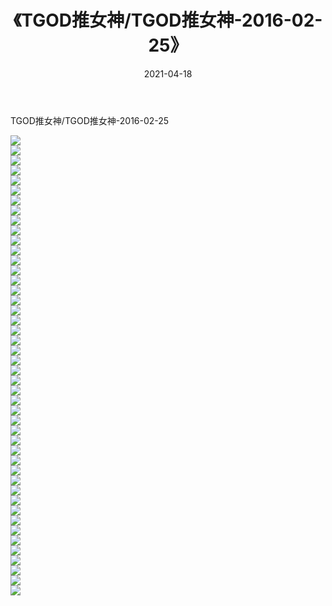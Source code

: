 ﻿---
layout: post
title:  《TGOD推女神/TGOD推女神-2016-02-25》
date:   2021-04-18
img: http://pic.660000.xyz/1:/网络美图/2021/TGOD推女神/TGOD推女神-2016-02-25/000.jpg
categories: [美女, 清纯, 唯美]
---

TGOD推女神/TGOD推女神-2016-02-25

 ![](http://pic.660000.xyz/1:/网络美图/2021/TGOD推女神/TGOD推女神-2016-02-25/001.jpg) <br>![](http://pic.660000.xyz/1:/网络美图/2021/TGOD推女神/TGOD推女神-2016-02-25/002.jpg) <br>![](http://pic.660000.xyz/1:/网络美图/2021/TGOD推女神/TGOD推女神-2016-02-25/003.jpg) <br>![](http://pic.660000.xyz/1:/网络美图/2021/TGOD推女神/TGOD推女神-2016-02-25/004.jpg) <br>![](http://pic.660000.xyz/1:/网络美图/2021/TGOD推女神/TGOD推女神-2016-02-25/005.jpg) <br>![](http://pic.660000.xyz/1:/网络美图/2021/TGOD推女神/TGOD推女神-2016-02-25/006.jpg) <br>![](http://pic.660000.xyz/1:/网络美图/2021/TGOD推女神/TGOD推女神-2016-02-25/007.jpg) <br>![](http://pic.660000.xyz/1:/网络美图/2021/TGOD推女神/TGOD推女神-2016-02-25/008.jpg) <br>![](http://pic.660000.xyz/1:/网络美图/2021/TGOD推女神/TGOD推女神-2016-02-25/009.jpg) <br>![](http://pic.660000.xyz/1:/网络美图/2021/TGOD推女神/TGOD推女神-2016-02-25/010.jpg) <br>![](http://pic.660000.xyz/1:/网络美图/2021/TGOD推女神/TGOD推女神-2016-02-25/011.jpg) <br>![](http://pic.660000.xyz/1:/网络美图/2021/TGOD推女神/TGOD推女神-2016-02-25/012.jpg) <br>![](http://pic.660000.xyz/1:/网络美图/2021/TGOD推女神/TGOD推女神-2016-02-25/013.jpg) <br>![](http://pic.660000.xyz/1:/网络美图/2021/TGOD推女神/TGOD推女神-2016-02-25/014.jpg) <br>![](http://pic.660000.xyz/1:/网络美图/2021/TGOD推女神/TGOD推女神-2016-02-25/015.jpg) <br>![](http://pic.660000.xyz/1:/网络美图/2021/TGOD推女神/TGOD推女神-2016-02-25/016.jpg) <br>![](http://pic.660000.xyz/1:/网络美图/2021/TGOD推女神/TGOD推女神-2016-02-25/017.jpg) <br>![](http://pic.660000.xyz/1:/网络美图/2021/TGOD推女神/TGOD推女神-2016-02-25/018.jpg) <br>![](http://pic.660000.xyz/1:/网络美图/2021/TGOD推女神/TGOD推女神-2016-02-25/019.jpg) <br>![](http://pic.660000.xyz/1:/网络美图/2021/TGOD推女神/TGOD推女神-2016-02-25/020.jpg) <br>![](http://pic.660000.xyz/1:/网络美图/2021/TGOD推女神/TGOD推女神-2016-02-25/021.jpg) <br>![](http://pic.660000.xyz/1:/网络美图/2021/TGOD推女神/TGOD推女神-2016-02-25/022.jpg) <br>![](http://pic.660000.xyz/1:/网络美图/2021/TGOD推女神/TGOD推女神-2016-02-25/023.jpg) <br>![](http://pic.660000.xyz/1:/网络美图/2021/TGOD推女神/TGOD推女神-2016-02-25/024.jpg) <br>![](http://pic.660000.xyz/1:/网络美图/2021/TGOD推女神/TGOD推女神-2016-02-25/025.jpg) <br>![](http://pic.660000.xyz/1:/网络美图/2021/TGOD推女神/TGOD推女神-2016-02-25/026.jpg) <br>![](http://pic.660000.xyz/1:/网络美图/2021/TGOD推女神/TGOD推女神-2016-02-25/027.jpg) <br>![](http://pic.660000.xyz/1:/网络美图/2021/TGOD推女神/TGOD推女神-2016-02-25/028.jpg) <br>![](http://pic.660000.xyz/1:/网络美图/2021/TGOD推女神/TGOD推女神-2016-02-25/029.jpg) <br>![](http://pic.660000.xyz/1:/网络美图/2021/TGOD推女神/TGOD推女神-2016-02-25/030.jpg) <br>![](http://pic.660000.xyz/1:/网络美图/2021/TGOD推女神/TGOD推女神-2016-02-25/031.jpg) <br>![](http://pic.660000.xyz/1:/网络美图/2021/TGOD推女神/TGOD推女神-2016-02-25/032.jpg) <br>![](http://pic.660000.xyz/1:/网络美图/2021/TGOD推女神/TGOD推女神-2016-02-25/033.jpg) <br>![](http://pic.660000.xyz/1:/网络美图/2021/TGOD推女神/TGOD推女神-2016-02-25/034.jpg) <br>![](http://pic.660000.xyz/1:/网络美图/2021/TGOD推女神/TGOD推女神-2016-02-25/035.jpg) <br>![](http://pic.660000.xyz/1:/网络美图/2021/TGOD推女神/TGOD推女神-2016-02-25/036.jpg) <br>![](http://pic.660000.xyz/1:/网络美图/2021/TGOD推女神/TGOD推女神-2016-02-25/037.jpg) <br>![](http://pic.660000.xyz/1:/网络美图/2021/TGOD推女神/TGOD推女神-2016-02-25/038.jpg) <br>![](http://pic.660000.xyz/1:/网络美图/2021/TGOD推女神/TGOD推女神-2016-02-25/039.jpg) <br>![](http://pic.660000.xyz/1:/网络美图/2021/TGOD推女神/TGOD推女神-2016-02-25/040.jpg) <br>![](http://pic.660000.xyz/1:/网络美图/2021/TGOD推女神/TGOD推女神-2016-02-25/041.jpg) <br>![](http://pic.660000.xyz/1:/网络美图/2021/TGOD推女神/TGOD推女神-2016-02-25/042.jpg) <br>![](http://pic.660000.xyz/1:/网络美图/2021/TGOD推女神/TGOD推女神-2016-02-25/043.jpg) <br>![](http://pic.660000.xyz/1:/网络美图/2021/TGOD推女神/TGOD推女神-2016-02-25/044.jpg) <br>![](http://pic.660000.xyz/1:/网络美图/2021/TGOD推女神/TGOD推女神-2016-02-25/045.jpg) <br>![](http://pic.660000.xyz/1:/网络美图/2021/TGOD推女神/TGOD推女神-2016-02-25/046.jpg) <br>